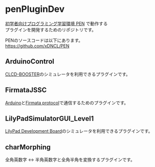 # penPluginDev
[初学者向けプログラミング学習環境 PEN](http://www.media.osaka-cu.ac.jp/PEN/) で動作する  
プラグインを開発するためのリポジトリです。

PENのソースコードは以下にあります。  
<https://github.com/xDNCL/PEN>

## ArduinoControl
[CLCD-BOOSTER](http://www.microfan.jp/shop/6_253.html)のシミュレータを利用できるプラグインです。

## FirmataJSSC
[Arduino](https://www.arduino.cc/)と[Firmata protocol](http://firmata.org/)で通信するためのプラグインです。

## LilyPadSimulatorGUI_Level1
[LilyPad Development Board](https://www.sparkfun.com/products/11262)のシミュレータを利用できるプラグインです。

## charMorphing
全角英数字 <-> 半角英数字と全角半角を変換するプラグインです。